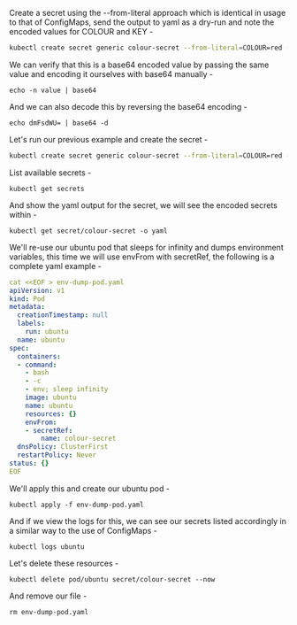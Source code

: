 
Create a secret using the --from-literal approach which is identical in usage to that of ConfigMaps, send the output to yaml as a dry-run and note the encoded values for COLOUR and KEY -

```bash
kubectl create secret generic colour-secret --from-literal=COLOUR=red --from-literal=KEY=value --dry-run=client -o yaml
```

We can verify that this is a base64 encoded value by passing the same value and encoding it ourselves with base64 manually -

`echo -n value | base64`

And we can also decode this by reversing the base64 encoding -

`echo dmFsdWU= | base64 -d`

Let's run our previous example and create the secret -

```bash
kubectl create secret generic colour-secret --from-literal=COLOUR=red --from-literal=KEY=value
```

List available secrets -

`kubectl get secrets`

And show the yaml output for the secret, we will see the encoded secrets within -

`kubectl get secret/colour-secret -o yaml`

We'll re-use our ubuntu pod that sleeps for infinity and dumps environment variables, this time we will use envFrom with secretRef, the following is a complete yaml example -

```yaml
cat <<EOF > env-dump-pod.yaml
apiVersion: v1
kind: Pod
metadata:
  creationTimestamp: null
  labels:
    run: ubuntu
  name: ubuntu
spec:
  containers:
  - command:
    - bash
    - -c
    - env; sleep infinity
    image: ubuntu
    name: ubuntu
    resources: {}
    envFrom:
    - secretRef:
        name: colour-secret
  dnsPolicy: ClusterFirst
  restartPolicy: Never
status: {}
EOF
```

We'll apply this and create our ubuntu pod -

`kubectl apply -f env-dump-pod.yaml`

And if we view the logs for this, we can see our secrets listed accordingly in a similar way to the use of ConfigMaps -

`kubectl logs ubuntu`

Let's delete these resources -

`kubectl delete pod/ubuntu secret/colour-secret --now`

And remove our file -

`rm env-dump-pod.yaml`